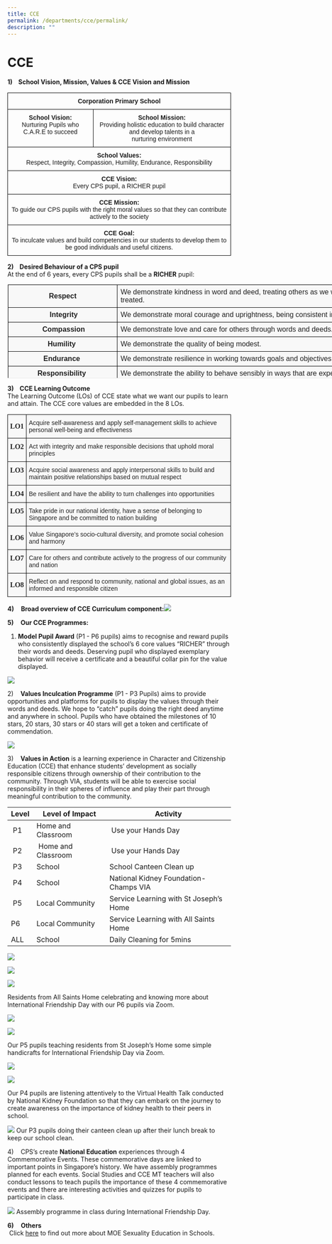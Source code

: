```yaml
---
title: CCE
permalink: /departments/cce/permalink/
description: ""
---
```

CCE
===
**1)    School Vision, Mission, Values & CCE Vision and Mission**

<style type="text/css">
.tg  {border-collapse:collapse;border-spacing:0;}
.tg td{border-color:black;border-style:solid;border-width:1px;font-family:Arial, sans-serif;font-size:14px;
  overflow:hidden;padding:10px 5px;word-break:normal;}
.tg th{border-color:black;border-style:solid;border-width:1px;font-family:Arial, sans-serif;font-size:14px;
  font-weight:normal;overflow:hidden;padding:10px 5px;word-break:normal;}
.tg .tg-baqh{text-align:center;vertical-align:top}
</style>
<table class="tg">
<thead>
  <tr>
    <th class="tg-baqh" colspan="2"><span style="font-weight:bold">Corporation Primary School</span></th>
  </tr>
</thead>
<tbody>
  <tr>
    <td class="tg-baqh"><span style="font-weight:bold">School Vision:</span><br>Nurturing Pupils who C.A.R.E to succeed</td>
    <td class="tg-baqh"><span style="font-weight:bold">School Mission:</span><br>Providing holistic education to build character and develop talents in a<br> nurturing environment</td>
  </tr>
  <tr>
    <td class="tg-baqh" colspan="2"><span style="font-weight:bold">School Values:</span><br>Respect, Integrity, Compassion, Humility, Endurance, Responsibility</td>
  </tr>
  <tr>
    <td class="tg-baqh" colspan="2"><span style="font-weight:bold">CCE Vision:</span><br>Every CPS pupil, a RICHER pupil</td>
  </tr>
  <tr>
    <td class="tg-baqh" colspan="2"><span style="font-weight:bold">CCE Mission:</span><br>To guide our CPS pupils with the right moral values so that they can contribute actively to the society</td>
  </tr>
  <tr>
    <td class="tg-baqh" colspan="2"><span style="font-weight:bold">CCE Goal:</span><br>To inculcate values and build competencies in our students to develop them to be good individuals and useful citizens.</td>
  </tr>
</tbody>
</table>

**2)    Desired Behaviour of a CPS pupil**  
At the end of 6 years, every CPS pupils shall be a **RICHER** pupil:
<table class="iveo_table ive_eobj_center ives_tab_1" style="margin: auto; outline: 0px; padding: 0px; clear: both; border: 1px solid rgb(234, 234, 234); border-collapse: collapse; color: rgb(0, 0, 0); font-family: Raleway, sans-serif; font-size: 16px; font-style: normal; font-variant-ligatures: normal; font-variant-caps: normal; font-weight: 400; letter-spacing: normal; orphans: 2; text-align: left; text-transform: none; white-space: normal; widows: 2; word-spacing: 0px; -webkit-text-stroke-width: 0px; background-color: rgba(248, 248, 248, 0.9); text-decoration-thickness: initial; text-decoration-style: initial; text-decoration-color: initial; width: 880px; height: 212px;"><tbody style="margin: 0px; outline: 0px; padding: 0px;"><tr style="margin: 0px; outline: 0px; padding: 0px;"><td style="margin: 0px; outline: 0px; padding: 7px; text-align: center; background-color: transparent; color: rgb(34, 34, 34); border: 1px solid rgb(0, 0, 0); width: 237px;"><b style="margin: 0px; outline: 0px; padding: 0px;">Respect</b></td><td style="margin: 0px; outline: 0px; padding: 7px; text-align: left; background-color: transparent; color: rgb(34, 34, 34); border: 1px solid rgb(0, 0, 0); width: 642px;">We demonstrate kindness in word and deed, treating others as we would like to be treated.<br style="margin: 0px; outline: 0px; padding: 0px;"></td></tr><tr style="margin: 0px; outline: 0px; padding: 0px;"><td style="margin: 0px; outline: 0px; padding: 7px; text-align: center; background-color: transparent; color: rgb(34, 34, 34); border: 1px solid rgb(0, 0, 0);"><b style="margin: 0px; outline: 0px; padding: 0px;">&nbsp;Integrity</b></td><td style="margin: 0px; outline: 0px; padding: 7px; text-align: left; background-color: transparent; color: rgb(34, 34, 34); border: 1px solid rgb(0, 0, 0);">We demonstrate moral courage and uprightness, being consistent in word and deed.</td></tr><tr style="margin: 0px; outline: 0px; padding: 0px;"><td style="margin: 0px; outline: 0px; padding: 7px; text-align: center; background-color: transparent; color: rgb(34, 34, 34); border: 1px solid rgb(0, 0, 0);">&nbsp;<b style="margin: 0px; outline: 0px; padding: 0px;">Compassion</b></td><td style="margin: 0px; outline: 0px; padding: 7px; text-align: left; background-color: transparent; color: rgb(34, 34, 34); border: 1px solid rgb(0, 0, 0);">We demonstrate love and care for others through words and deeds.&nbsp;</td></tr><tr style="margin: 0px; outline: 0px; padding: 0px;"><td style="margin: 0px; outline: 0px; padding: 7px; text-align: center; background-color: transparent; color: rgb(34, 34, 34); border: 1px solid rgb(0, 0, 0);"><b style="margin: 0px; outline: 0px; padding: 0px;">Humility&nbsp;</b></td><td style="margin: 0px; outline: 0px; padding: 7px; text-align: left; background-color: transparent; color: rgb(34, 34, 34); border: 1px solid rgb(0, 0, 0);">We demonstrate the quality of being modest.</td></tr><tr style="margin: 0px; outline: 0px; padding: 0px;"><td style="margin: 0px; outline: 0px; padding: 7px; text-align: center; background-color: transparent; color: rgb(34, 34, 34); border: 1px solid rgb(0, 0, 0);"><b style="margin: 0px; outline: 0px; padding: 0px;">Endurance&nbsp;</b></td><td style="margin: 0px; outline: 0px; padding: 7px; text-align: left; background-color: transparent; color: rgb(34, 34, 34); border: 1px solid rgb(0, 0, 0);">We demonstrate resilience in working towards goals and objectives set.</td></tr><tr style="margin: 0px; outline: 0px; padding: 0px;"><td style="margin: 0px; outline: 0px; padding: 7px; text-align: center; background-color: transparent; color: rgb(34, 34, 34); border: 1px solid rgb(0, 0, 0);"><b style="margin: 0px; outline: 0px; padding: 0px;">Responsibility</b>&nbsp;</td><td style="margin: 0px; outline: 0px; padding: 7px; text-align: left; background-color: transparent; color: rgb(34, 34, 34); border: 1px solid rgb(0, 0, 0);">We demonstrate the ability to behave sensibly in ways that are expected of us.</td></tr></tbody></table>

**3)    CCE Learning Outcome**  
The Learning Outcome (LOs) of CCE state what we want our pupils to learn and attain. The CCE core values are embedded in the 8 LOs.
<style type="text/css">
.tg  {border-collapse:collapse;border-spacing:0;}
.tg td{border-color:black;border-style:solid;border-width:1px;font-family:Arial, sans-serif;font-size:14px;
  overflow:hidden;padding:10px 5px;word-break:normal;}
.tg th{border-color:black;border-style:solid;border-width:1px;font-family:Arial, sans-serif;font-size:14px;
  font-weight:normal;overflow:hidden;padding:10px 5px;word-break:normal;}
.tg .tg-ie6a{background-color:rgba(248, 248, 248, 0.9);color:#222;font-family:serif !important;font-size:16px;font-weight:bold;
  text-align:center;vertical-align:middle}
.tg .tg-s4tv{background-color:rgba(248, 248, 248, 0.9);color:#222;text-align:left;vertical-align:top}
.tg .tg-0e3i{background-color:rgba(248, 248, 248, 0.9);color:#222;font-family:serif !important;font-size:16px;font-weight:bold;
  text-align:center;vertical-align:top}
.tg .tg-sxzh{background-color:rgba(248, 248, 248, 0.9);color:#222;text-align:left;vertical-align:middle}
</style>
<table class="tg">
<thead>
  <tr>
    <th class="tg-ie6a"><span style="color:#222;background-color:transparent">LO1</span></th>
    <th class="tg-s4tv"><span style="font-weight:normal">Acquire self-awareness and apply self-management skills to achieve personal well-being and effectiveness</span><br></th>
  </tr>
</thead>
<tbody>
  <tr>
    <td class="tg-0e3i">LO2</td>
    <td class="tg-sxzh"><span style="color:#222;background-color:transparent">Act with integrity and make responsible decisions that uphold moral principles</span></td>
  </tr>
  <tr>
    <td class="tg-0e3i">LO3</td>
    <td class="tg-sxzh"><span style="color:#222;background-color:transparent">Acquire social awareness and apply interpersonal skills to build and maintain positive relationships based on mutual respect</span><br></td>
  </tr>
  <tr>
    <td class="tg-ie6a"><span style="color:#222;background-color:transparent"> </span>LO4</td>
    <td class="tg-sxzh"><span style="color:#222;background-color:transparent">Be resilient and have the ability to turn challenges into opportunities</span></td>
  </tr>
  <tr>
    <td class="tg-0e3i"> LO5</td>
    <td class="tg-sxzh"><span style="color:#222;background-color:transparent">Take pride in our national identity, have a sense of belonging to Singapore and be committed to nation building</span></td>
  </tr>
  <tr>
    <td class="tg-ie6a"><span style="color:#222;background-color:transparent"> </span>LO6</td>
    <td class="tg-sxzh"><span style="color:#222;background-color:transparent">Value Singapore’s socio-cultural diversity, and promote social cohesion and harmony</span></td>
  </tr>
  <tr>
    <td class="tg-0e3i"> LO7</td>
    <td class="tg-sxzh"><span style="color:#222;background-color:transparent">Care for others and contribute actively to the progress of our community and nation</span></td>
  </tr>
  <tr>
    <td class="tg-ie6a"><span style="color:#222;background-color:transparent"> </span>LO8</td>
    <td class="tg-sxzh"><span style="color:#222;background-color:transparent">Reflect on and respond to community, national and global issues, as an informed and responsible citizen</span></td>
  </tr>
</tbody>
</table>

**4)**    **Broad overview of CCE Curriculum component:**![](/images/CCE%20Component.png)

**5)**    **Our CCE Programmes:**  

1) **Model Pupil Award** (P1 - P6 pupils) aims to recognise and reward pupils who consistently displayed the school’s 6 core values “RICHER” through their words and deeds. Deserving pupil who displayed exemplary behavior will receive a certificate and a beautiful collar pin for the value displayed.

![](/images/CCE.png)

2)    **Values Inculcation Programme** (P1 - P3 Pupils) aims to provide opportunities and platforms for pupils to display the values through their words and deeds. We hope to “catch” pupils doing the right deed anytime and anywhere in school. Pupils who have obtained the milestones of 10 stars, 20 stars, 30 stars or 40 stars will get a token and certificate of commendation.

![](/images/vip.png)

3)    **Values in Action** is a learning experience in Character and Citizenship Education (CCE) that enhance students’ development as socially responsible citizens through ownership of their contribution to the community. Through VIA, students will be able to exercise social responsibility in their spheres of influence and play their part through meaningful contribution to the community.

| Level | Level of Impact | Activity |
| --- | --- | --- |
|  P1 | Home and Classroom  |  Use your Hands Day |
|  P2 |  Home and Classroom |  Use your Hands Day |
|  P3 | School  | School Canteen Clean up  |
|  P4 | School | National Kidney Foundation- Champs VIA   
|  P5 | Local Community  | Service Learning with St Joseph’s Home |
| P6 | Local Community  | Service Learning with All Saints Home |
| ALL | School | Daily Cleaning for 5mins |

![](/images/VIA_P6_1.jpg)

![](/images/VIA_P6_2.jpg)

![](/images/VIA_P6_3.jpg)

Residents from All Saints Home celebrating and knowing more about International Friendship Day with our P6 pupils via Zoom.

![](/images/VIA_P5_1.jpg)

![](/images/VIA_P5_2.jpg)

Our P5 pupils teaching residents from St Joseph’s Home some simple handicrafts for International Friendship Day via Zoom.

![](/images/VIA_P4_1.jpg)

![](/images/VIA_P4_2.jpg)

Our P4 pupils are listening attentively to the Virtual Health Talk conducted by National Kidney Foundation so that they can embark on the journey to create awareness on the importance of kidney health to their peers in school.

![](/images/VIA_P3_1.jpg)
Our P3 pupils doing their canteen clean up after their lunch break to keep our school clean.

4)    CPS’s create **National Education** experiences through 4 Commemorative Events. These commemorative days are linked to important points in Singapore’s history. We have assembly programmes planned for each events. Social Studies and CCE MT teachers will also conduct lessons to teach pupils the importance of these 4 commemorative events and there are interesting activities and quizzes for pupils to participate in class.

![](/images/VIA.png)
Assembly programme in class during International Friendship Day.

**6)**    **Others**  
 Click [here](https://corporationpri-moe-edu-sg-admin.cwp.sg/departments/cce/moe-sexuality-education-in-schools) to find out more about MOE Sexuality Education in Schools.

